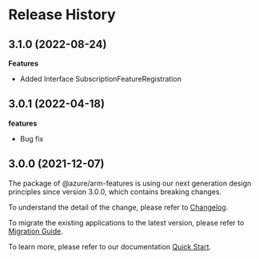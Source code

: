 # Release History
    
## 3.1.0 (2022-08-24)
    
**Features**

  - Added Interface SubscriptionFeatureRegistration
    
## 3.0.1 (2022-04-18)

**features**

  - Bug fix

## 3.0.0 (2021-12-07)

The package of @azure/arm-features is using our next generation design principles since version 3.0.0, which contains breaking changes.

To understand the detail of the change, please refer to [Changelog](https://aka.ms/js-track2-changelog).

To migrate the existing applications to the latest version, please refer to [Migration Guide](https://aka.ms/js-track2-migration-guide).

To learn more, please refer to our documentation [Quick Start](https://aka.ms/js-track2-quickstart).
